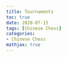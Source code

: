 ```yaml
---
title: Tournaments
toc: true
date: 2020-07-15
tags: [Chinese Chess]
categories: 
- Chinese Chess
mathjax: true
---
```

